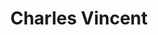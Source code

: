 ---
title : "Charles Vincent"
# full screen navigation
first_name : "Charles"
last_name : "Vincent"
bg_image : "images/slider/metro.jpg"
# animated text loop
occupations:
- "Director"
- "Editor"
- "Digitizer"

# slider background image loop
slider_images:
- "images/slider/parisladefense.jpg"
- "images/slider/cortney.jpg"
- "images/slider/jvc.jpg"
- "images/slider/chevre.jpg"


# button
button:
  enable : true
  label : "CONTACT ME"
  link : "#contact"


# custom style
custom_class: "" 
custom_attributes: "" 
custom_css: ""

---